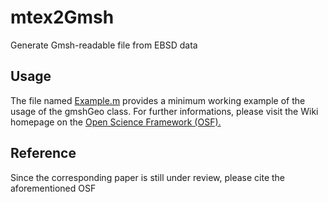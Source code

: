# mtex2Gmsh
Generate Gmsh-readable file from EBSD data

## Usage
The file named [Example.m](https://github.com/DorianDepriester/mtex2Gmsh/blob/master/Example.m) provides a minimum working example of the usage of the gmshGeo class. For further informations, please visit the Wiki homepage on the [Open Science Framework (OSF).](https://osf.io/de6ru/wiki/home/)

## Reference
Since the corresponding paper is still under review, please cite the aforementioned OSF
